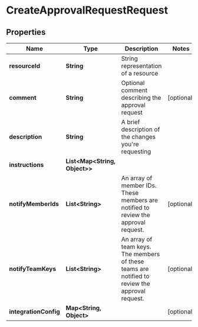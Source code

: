 

# CreateApprovalRequestRequest


## Properties

| Name | Type | Description | Notes |
|------------ | ------------- | ------------- | -------------|
|**resourceId** | **String** | String representation of a resource |  |
|**comment** | **String** | Optional comment describing the approval request |  [optional] |
|**description** | **String** | A brief description of the changes you&#39;re requesting |  |
|**instructions** | **List&lt;Map&lt;String, Object&gt;&gt;** |  |  |
|**notifyMemberIds** | **List&lt;String&gt;** | An array of member IDs. These members are notified to review the approval request. |  [optional] |
|**notifyTeamKeys** | **List&lt;String&gt;** | An array of team keys. The members of these teams are notified to review the approval request. |  [optional] |
|**integrationConfig** | **Map&lt;String, Object&gt;** |  |  [optional] |



